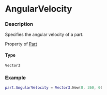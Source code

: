 # AngularVelocity
### Description
Specifies the angular velocity of a part.

Property of [Part](/classes/Part/)

#### Type
`Vector3`

### Example
```lua
part.AngularVelocity = Vector3.New(0, 360, 0)
```
